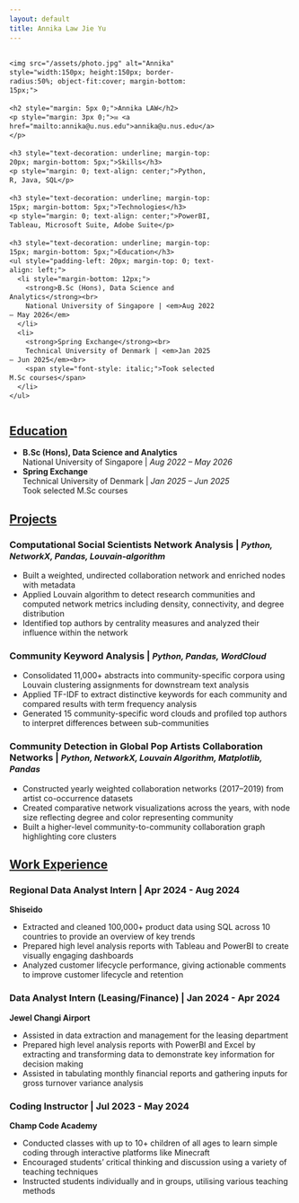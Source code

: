 ```yaml
---
layout: default
title: Annika Law Jie Yu
---
```


<div style="display: flex; gap: 40px; align-items: flex-start;">

  <!-- Sidebar: photo + contact + skills + education -->
  <div style="flex: 0 0 220px; display: flex; flex-direction: column; align-items: center;">

    <img src="/assets/photo.jpg" alt="Annika" style="width:150px; height:150px; border-radius:50%; object-fit:cover; margin-bottom: 15px;">
    
    <h2 style="margin: 5px 0;">Annika LAW</h2>
    <p style="margin: 3px 0;">✉️ <a href="mailto:annika@u.nus.edu">annika@u.nus.edu</a></p>
    
    <h3 style="text-decoration: underline; margin-top: 20px; margin-bottom: 5px;">Skills</h3>
    <p style="margin: 0; text-align: center;">Python, R, Java, SQL</p>
    
    <h3 style="text-decoration: underline; margin-top: 15px; margin-bottom: 5px;">Technologies</h3>
    <p style="margin: 0; text-align: center;">PowerBI, Tableau, Microsoft Suite, Adobe Suite</p>
    
    <h3 style="text-decoration: underline; margin-top: 15px; margin-bottom: 5px;">Education</h3>
    <ul style="padding-left: 20px; margin-top: 0; text-align: left;">
      <li style="margin-bottom: 12px;">
        <strong>B.Sc (Hons), Data Science and Analytics</strong><br>
        National University of Singapore | <em>Aug 2022 – May 2026</em>
      </li>
      <li>
        <strong>Spring Exchange</strong><br>
        Technical University of Denmark | <em>Jan 2025 – Jun 2025</em><br>
        <span style="font-style: italic;">Took selected M.Sc courses</span>
      </li>
    </ul>
  </div>

  <!-- Main content goes here -->
  <div style="flex: 1;">
    <!-- Add your main content here -->
  </div>

</div>



  <!-- Right column: main content -->
<div style="flex: 3;">

  <!-- Education -->
  <h2 style="text-decoration: underline;">Education</h2>
  <ul>
    <li><strong>B.Sc (Hons), Data Science and Analytics</strong><br>
        National University of Singapore | <em>Aug 2022 – May 2026</em>
    </li>
    <li><strong>Spring Exchange</strong><br>
        Technical University of Denmark | <em>Jan 2025 – Jun 2025</em><br>
        Took selected M.Sc courses
    </li>
  </ul>

  <!-- Projects -->
  <h2 style="text-decoration: underline;">Projects</h2>

  <h3>
    Computational Social Scientists Network Analysis |
    <span style="font-size: 0.9em; font-style: italic;"> Python, NetworkX, Pandas, Louvain-algorithm</span>
  </h3>
  <ul>
    <li>Built a weighted, undirected collaboration network and enriched nodes with metadata</li>
    <li>Applied Louvain algorithm to detect research communities and computed network metrics including density, connectivity, and degree distribution</li>
    <li>Identified top authors by centrality measures and analyzed their influence within the network</li>
  </ul>

  <h3>
    Community Keyword Analysis |
    <span style="font-size: 0.9em; font-style: italic;"> Python, Pandas, WordCloud</span>
  </h3>
  <ul>
    <li>Consolidated 11,000+ abstracts into community-specific corpora using Louvain clustering assignments for downstream text analysis</li>
    <li>Applied TF-IDF to extract distinctive keywords for each community and compared results with term frequency analysis</li>
    <li>Generated 15 community-specific word clouds and profiled top authors to interpret differences between sub-communities</li>
  </ul>

  <h3>
    Community Detection in Global Pop Artists Collaboration Networks |
    <span style="font-size: 0.9em; font-style: italic;"> Python, NetworkX, Louvain Algorithm, Matplotlib, Pandas</span>
  </h3>
  <ul>
    <li>Constructed yearly weighted collaboration networks (2017–2019) from artist co-occurrence datasets</li>
    <li>Created comparative network visualizations across the years, with node size reflecting degree and color representing community</li>
    <li>Built a higher-level community-to-community collaboration graph highlighting core clusters</li>
  </ul>

<!-- Work Experience -->
<h2 style="text-decoration: underline;">Work Experience</h2>

<h3>
  Regional Data Analyst Intern | Apr 2024 - Aug 2024
</h3>
<p><strong>Shiseido</strong></p>
<ul>
  <li>Extracted and cleaned 100,000+ product data using SQL across 10 countries to provide an overview of key trends</li>
  <li>Prepared high level analysis reports with Tableau and PowerBI to create visually engaging dashboards</li>
  <li>Analyzed customer lifecycle performance, giving actionable comments to improve customer lifecycle and retention</li>
</ul>

<h3>
  Data Analyst Intern (Leasing/Finance) | Jan 2024 - Apr 2024
</h3>
<p><strong>Jewel Changi Airport</strong></p>
<ul>
  <li>Assisted in data extraction and management for the leasing department</li>
  <li>Prepared high level analysis reports with PowerBI and Excel by extracting and transforming data to demonstrate key information for decision making</li>
  <li>Assisted in tabulating monthly financial reports and gathering inputs for gross turnover variance analysis</li>
</ul>

<h3>
  Coding Instructor | Jul 2023 - May 2024
</h3>
<p><strong>Champ Code Academy</strong></p>
<ul>
  <li>Conducted classes with up to 10+ children of all ages to learn simple coding through interactive platforms like Minecraft</li>
  <li>Encouraged students’ critical thinking and discussion using a variety of teaching techniques</li>
  <li>Instructed students individually and in groups, utilising various teaching methods</li>
</ul>


</div>
